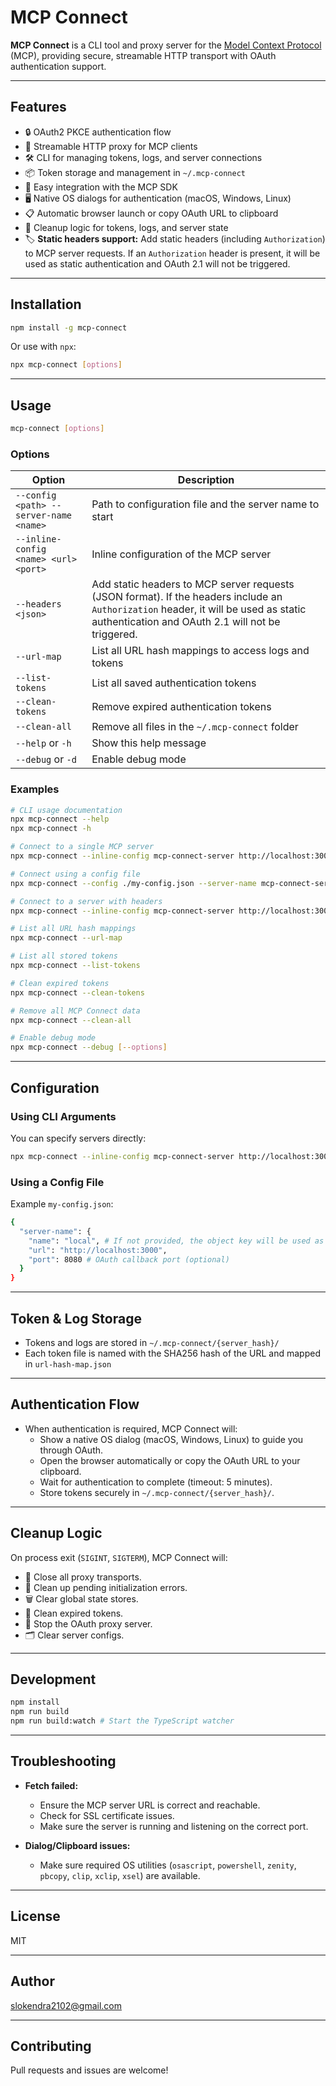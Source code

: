 # MCP Connect

**MCP Connect** is a CLI tool and proxy server for the [Model Context Protocol](https://github.com/modelcontextprotocol) (MCP), providing secure, streamable HTTP transport with OAuth authentication support.

---

## Features

- 🔒 OAuth2 PKCE authentication flow
- 🔗 Streamable HTTP proxy for MCP clients
- 🛠️ CLI for managing tokens, logs, and server connections
- 📦 Token storage and management in `~/.mcp-connect`
- 📝 Easy integration with the MCP SDK
- 🖥️ Native OS dialogs for authentication (macOS, Windows, Linux)
- 📋 Automatic browser launch or copy OAuth URL to clipboard
- 🧹 Cleanup logic for tokens, logs, and server state
- 🏷️ **Static headers support:** Add static headers (including `Authorization`) to MCP server requests. If an `Authorization` header is present, it will be used as static authentication and OAuth 2.1 will not be triggered.

---

## Installation

```bash
npm install -g mcp-connect
```

Or use with `npx`:

```bash
npx mcp-connect [options]
```

---

## Usage

```bash
mcp-connect [options]
```

### Options

| Option                | Description                                               |
|-----------------------|----------------------------------------------------------|
| `--config <path> --server-name <name>`     | Path to configuration file and the server name to start    |
| `--inline-config <name> <url> <port>`       | Inline configuration of the MCP server                    |
| `--headers <json>`    | Add static headers to MCP server requests (JSON format). If the headers include an `Authorization` header, it will be used as static authentication and OAuth 2.1 will not be triggered.  |
| `--url-map`           | List all URL hash mappings to access logs and tokens     |
| `--list-tokens`       | List all saved authentication tokens                     |
| `--clean-tokens`      | Remove expired authentication tokens                     |
| `--clean-all`         | Remove all files in the `~/.mcp-connect` folder          |
| `--help` or `-h`      | Show this help message                                   |
| `--debug` or `-d`     | Enable debug mode                                        |

### Examples

```bash
# CLI usage documentation
npx mcp-connect --help
npx mcp-connect -h

# Connect to a single MCP server
npx mcp-connect --inline-config mcp-connect-server http://localhost:3000

# Connect using a config file
npx mcp-connect --config ./my-config.json --server-name mcp-connect-server

# Connect to a server with headers
npx mcp-connect --inline-config mcp-connect-server http://localhost:3000 --headers '{"header1":"value1","header2":"value2"}'

# List all URL hash mappings
npx mcp-connect --url-map

# List all stored tokens
npx mcp-connect --list-tokens

# Clean expired tokens
npx mcp-connect --clean-tokens

# Remove all MCP Connect data
npx mcp-connect --clean-all

# Enable debug mode
npx mcp-connect --debug [--options]
```

---

## Configuration

### Using CLI Arguments

You can specify servers directly:
```bash
npx mcp-connect --inline-config mcp-connect-server http://localhost:3000
```

### Using a Config File

Example `my-config.json`:
```bash
{
  "server-name": { 
    "name": "local", # If not provided, the object key will be used as the server name
    "url": "http://localhost:3000",
    "port": 8080 # OAuth callback port (optional)
  }
}
```

---

## Token & Log Storage

- Tokens and logs are stored in `~/.mcp-connect/{server_hash}/`
- Each token file is named with the SHA256 hash of the URL and mapped in `url-hash-map.json`

---

## Authentication Flow

- When authentication is required, MCP Connect will:
  - Show a native OS dialog (macOS, Windows, Linux) to guide you through OAuth.
  - Open the browser automatically or copy the OAuth URL to your clipboard.
  - Wait for authentication to complete (timeout: 5 minutes).
  - Store tokens securely in `~/.mcp-connect/{server_hash}/`.

---

## Cleanup Logic

On process exit (`SIGINT`, `SIGTERM`), MCP Connect will:
- 🛑 Close all proxy transports.
- 🧹 Clean up pending initialization errors.
- 🗑️ Clear global state stores.
- 🧽 Clean expired tokens.
- 📴 Stop the OAuth proxy server.
- 🗂️ Clear server configs.

---

## Development

```bash
npm install
npm run build
npm run build:watch # Start the TypeScript watcher
```

---

## Troubleshooting

- **Fetch failed:**  
  - Ensure the MCP server URL is correct and reachable.
  - Check for SSL certificate issues.
  - Make sure the server is running and listening on the correct port.

- **Dialog/Clipboard issues:**  
  - Make sure required OS utilities (`osascript`, `powershell`, `zenity`, `pbcopy`, `clip`, `xclip`, `xsel`) are available.

---

## License

MIT

---

## Author

[slokendra2102@gmail.com](mailto:slokendra2102@gmail.com)

---

## Contributing

Pull requests and issues are welcome!